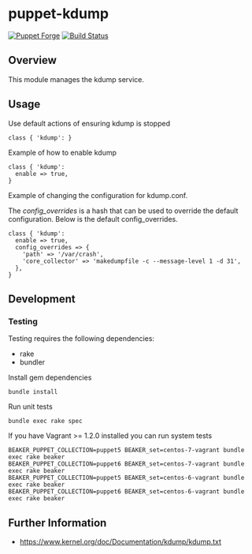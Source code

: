 # puppet-kdump

[![Puppet Forge](http://img.shields.io/puppetforge/v/treydock/kdump.svg)](https://forge.puppetlabs.com/treydock/kdump)
[![Build Status](https://travis-ci.org/treydock/puppet-kdump.svg?branch=master)](https://travis-ci.org/treydock/puppet-kdump)

## Overview

This module manages the kdump service.

## Usage

Use default actions of ensuring kdump is stopped

    class { 'kdump': }

Example of how to enable kdump

    class { 'kdump':
      enable => true,
    }

Example of changing the configuration for kdump.conf.

The *config_overrides* is a hash that can be used to override the default configuration.  Below is the default config_overrides.

    class { 'kdump':
      enable => true,
      config_overrides => {
        'path' => '/var/crash',
        'core_collector' => 'makedumpfile -c --message-level 1 -d 31',
      },
    }

## Development

### Testing

Testing requires the following dependencies:

* rake
* bundler

Install gem dependencies

    bundle install

Run unit tests

    bundle exec rake spec

If you have Vagrant >= 1.2.0 installed you can run system tests

    BEAKER_PUPPET_COLLECTION=puppet5 BEAKER_set=centos-7-vagrant bundle exec rake beaker
    BEAKER_PUPPET_COLLECTION=puppet6 BEAKER_set=centos-7-vagrant bundle exec rake beaker
    BEAKER_PUPPET_COLLECTION=puppet5 BEAKER_set=centos-6-vagrant bundle exec rake beaker
    BEAKER_PUPPET_COLLECTION=puppet6 BEAKER_set=centos-6-vagrant bundle exec rake beaker

## Further Information

* https://www.kernel.org/doc/Documentation/kdump/kdump.txt

